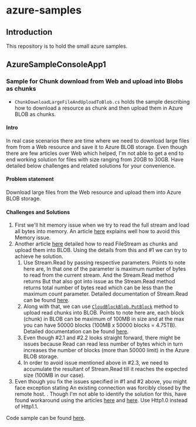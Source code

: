 
# azure-samples
## Introduction
This repository is to hold the small azure samples.

## AzureSampleConsoleApp1
### Sample for Chunk download from Web and upload into Blobs as chunks
 - `ChunkDownloadLargeFileAndUploadToBlob.cs` holds the sample describing how to download a resource as chunk and then upload them in Azure BLOB as chunks.
 
#### Intro
In real case scenarios there are time where we need to download large files from from a Web resource and save it to Azure BLOB storage. Even though there are few articles over Web which helped, I'm not able to get a end to end working solution for files with size ranging from 20GB to 30GB. Have detailed below challenges and related solutions for your convenience.

#### Problem statement
Download large files from the Web resource and upload them into Azure BLOB storage.

#### Challenges and Solutions
 1. First we'll hit memory issue when we try to read the full stream and load all bytes into memory. An article [here](http://www.tugberkugurlu.com/archive/efficiently-streaming-large-http-responses-with-httpclient) explains well how to avoid this Memory issue.
 1. Another article [here](https://www.red-gate.com/simple-talk/cloud/platform-as-a-service/azure-blob-storage-part-4-uploading-large-blobs/) detailed how to read FileStream  as chunks and upload them into BLOB. Using the details from this and #1 we can try to achieve he solution. 
    1. Use Stream.Read by passing respective parameters. Points to note here are, In that one of the parameter is maximum number of bytes to read from the current stream. And the Stream.Read method returns  But that also got into issue as the Stream.Read method returns total number of bytes read which can be less than the maximum count parameter. Detailed documentation of Stream.Read can be found [here](https://docs.microsoft.com/en-us/dotnet/api/system.io.stream.read?view=netframework-4.7.1). 
    1. Along with that, we can use [`CloudBlockBlob.PutBlock`](https://docs.microsoft.com/en-us/dotnet/api/microsoft.windowsazure.storage.blob.cloudblockblob.putblockasync?view=azure-dotnet) method to upload read chunks into BLOB. Points to note here are, each block (chunk) in BLOB can be maximum of 100MB in size and at the max you can have 50000 blocks (100MB x 50000 blocks = 4.75TB). Detailed documentation can be found [here](https://docs.microsoft.com/en-us/rest/api/storageservices/put-block-list#remarks). 
    1. Even though #2.1 and #2.2 looks straight forward, there might be issues because Read can read less number of bytes which in turn increases the number of blocks (more than 50000 limit) in the Azure BLOB storage.
    1. In order to avoid issue mentioned above in #2.3, we need to accumulate the resultant of  Stream.Read till it reaches the expected size (100MB in our case).
 1. Even though you fix the issues specified in #1 and #2 above, you might face exception stating An existing connection was forcibly closed by the remote host. . Though I'm not able to identify the solution for this, have found workaround using the articles [here](https://tutel.me/c/programming/questions/33233780/systemnethttphttprequestexception+error+while+copying+content+to+a+stream) and [here](https://social.msdn.microsoft.com/Forums/en-US/c620ce2c-c512-4c9f-a481-521ecd260039/systemioioexception-unable-to-read-data-from-the-transport-connection-the-connection-was-closed?forum=vstswebtest). Use Http1.0 instead of Http1.1.

Code sample can be found [here](/AzureSamples/AzureSampleConsoleApp1/ChunkDownloadLargeFileAndUploadToBlob.cs).
